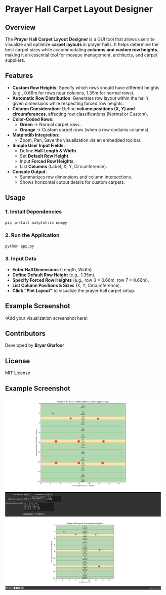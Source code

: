 # Prayer Hall Carpet Layout Designer

## Overview
The **Prayer Hall Carpet Layout Designer** is a GUI tool that allows users to visualize and optimize **carpet layouts** in prayer halls. It helps determine the best carpet sizes while accommodating **columns and custom row heights**, making it an essential tool for mosque management, architects, and carpet suppliers.

## Features
- **Custom Row Heights**: Specify which rows should have different heights (e.g., 0.66m for rows near columns, 1.35m for normal rows).
- **Automatic Row Distribution**: Generates row layout within the hall’s given dimensions while respecting forced row heights.
- **Column Consideration**: Define **column positions (X, Y) and circumferences**, affecting row classifications (Normal or Custom).
- **Color-Coded Rows**:
  - **Green** → Normal carpet rows.
  - **Orange** → Custom carpet rows (when a row contains columns).
- **Matplotlib Integration**:
  - Zoom, Pan, Save the visualization via an embedded toolbar.
- **Simple User Input Fields**:
  - Define **Hall Length & Width**.
  - Set **Default Row Height**.
  - Input **Forced Row Heights**.
  - List **Columns** (Label, X, Y, Circumference).
- **Console Output**:
  - Summarizes row dimensions and column intersections.
  - Shows horizontal cutout details for custom carpets.

## Usage
### 1. Install Dependencies
```bash
pip install matplotlib numpy
```

### 2. Run the Application
```bash
python app.py
```

### 3. Input Data
- **Enter Hall Dimensions** (Length, Width).
- **Define Default Row Height** (e.g., 1.35m).
- **Specify Forced Row Heights** (e.g., row 3 = 0.66m, row 7 = 0.66m).
- **List Column Positions & Sizes** (X, Y, Circumference).
- **Click "Plot Layout"** to visualize the prayer hall carpet setup.

## Example Screenshot
(Add your visualization screenshot here)

## Contributors
Developed by **Bryar Ghafoor**

## License
MIT License

## Example Screenshot
![Prayer Hall Visualization](Final_Version.png)
![Prayer Hall Visualization](Prayer_hall_screen.png)
